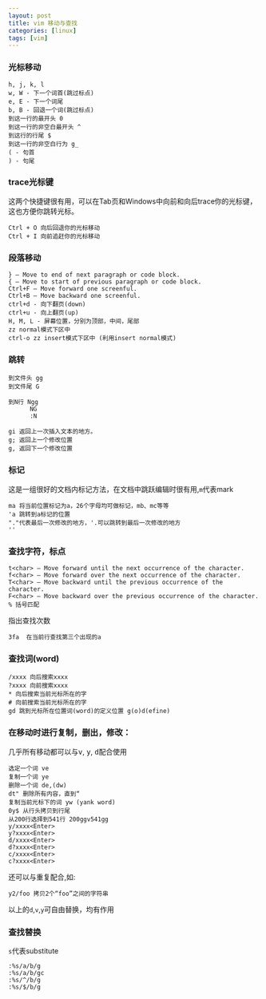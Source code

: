```yaml
---
layout: post 
title: vim 移动与查找
categories: [linux]
tags: [vim]
---
```


### 光标移动

    h, j, k, l
    w, W - 下一个词首(跳过标点)
    e, E - 下一个词尾
    b, B - 回退一个词(跳过标点)
    到这一行的最开头 0 
    到这一行的非空白最开头 ^ 
    到这行的行尾 $
    到这一行的非空白行为 g_ 
    ( - 句首
    ) - 句尾

### trace光标键

这两个快捷键很有用，可以在Tab页和Windows中向前和向后trace你的光标键，这也方便你跳转光标。

    Ctrl + O 向后回退你的光标移动
    Ctrl + I 向前追赶你的光标移动

### 段落移动

    } — Move to end of next paragraph or code block.
    { — Move to start of previous paragraph or code block.
    Ctrl+F — Move forward one screenful.
    Ctrl+B — Move backward one screenful.
    ctrl+d - 向下翻页(down)
    ctrl+u - 向上翻页(up)
    H, M, L - 屏幕位置，分别为顶部，中间，尾部
    zz normal模式下区中
    ctrl-o zz insert模式下区中 (利用insert normal模式)

### 跳转

    到文件头 gg
    到文件尾 G 

    到N行 Ngg 
          NG  
          :N   

    gi 返回上一次插入文本的地方。
    g; 返回上一个修改位置
    g, 返回下一个修改位置

### 标记

这是一组很好的文档内标记方法，在文档中跳跃编辑时很有用,`m`代表mark

    ma 将当前位置标记为a，26个字母均可做标记，mb、mc等等
    'a 跳转到a标记的位置
    "."代表最后一次修改的地方，'.可以跳转到最后一次修改的地方
    ''

### 查找字符，标点

    t<char> — Move forward until the next occurrence of the character.
    f<char> — Move forward over the next occurrence of the character.
    T<char> — Move backward until the previous occurrence of the character.
    F<char> — Move backward over the previous occurrence of the character.
    % 括号匹配

指出查找次数

    3fa  在当前行查找第三个出现的a

### 查找词(word)

    /xxxx 向后搜索xxxx
    ?xxxx 向前搜索xxxx
    * 向后搜索当前光标所在的字
    # 向前搜索当前光标所在的字
    gd 跳到光标所在位置词(word)的定义位置 g(o)d(efine)

### 在移动时进行复制，删出，修改： 

几乎所有移动都可以与<kbd>v</kbd>, <kbd>y</kbd>, <kbd>d</kbd>配合使用

    选定一个词 ve
    复制一个词 ye
    删除一个词 de,(dw)
    dt" 删除所有内容，直到“
    复制当前光标下的词 yw (yank word)
    0y$ 从行头拷贝到行尾
    从200行选择到541行 200ggv541gg
    y/xxxx<Enter>
    y?xxxx<Enter>
    d/xxxx<Enter>
    d?xxxx<Enter>
    c/xxxx<Enter>
    c?xxxx<Enter>

还可以与重复配合,如:

    y2/foo 拷贝2个“foo”之间的字符串

以上的`d`,`v`,`y`可自由替换，均有作用

### 查找替换

`s`代表substitute

    :%s/a/b/g
    :%s/a/b/gc
    :%s/^/b/g
    :%s/$/b/g
